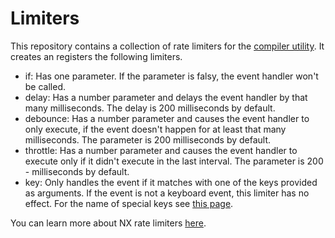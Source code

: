 # Limiters

This repository contains a collection of rate limiters for the
[compiler utility](https://github.com/nx-js/compiler-util). It creates an registers the
following limiters.

- if: Has one parameter. If the parameter is falsy, the event handler won't be called.
- delay: Has a number parameter and delays the event handler by that many milliseconds. The delay is 200 milliseconds by default.
- debounce: Has a number parameter and causes the event handler to only execute, if the event doesn't happen for at least that many milliseconds. The parameter is 200 milliseconds by default.
- throttle: Has a number parameter and causes the event handler to execute only if it didn't execute in the last interval. The parameter is 200 - milliseconds by default.
- key: Only handles the event if it matches with one of the keys provided as arguments. If the event is not a keyboard event, this limiter has no effect. For the name of special keys see [this page](https://developer.mozilla.org/en-US/docs/Web/API/KeyboardEvent/key).

You can learn more
about NX rate limiters [here](http://nx-framework/docs/middlewares/interpolate).
